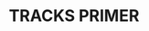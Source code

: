 ---
title: "TRACKS PRIMER"
price: "670" 
desc: "Prajmer"
img_path: "/assets/img/AMIG2007.jpg"
brand: "AMMO"
available: true
special_offer: false
new: false
soon: false
cat: "020000"
subcat: "020100"
subsubcat: "020103"
sifra: "AMIG2007"
---